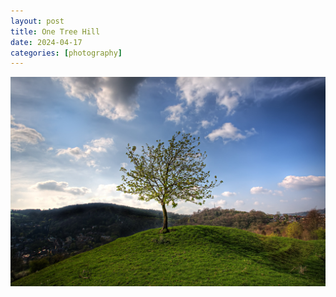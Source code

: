 ```yaml
---
layout: post
title: One Tree Hill
date: 2024-04-17
categories: [photography]
---
```


![Tree On a Hill](/images/one-tree-hill.jpg)